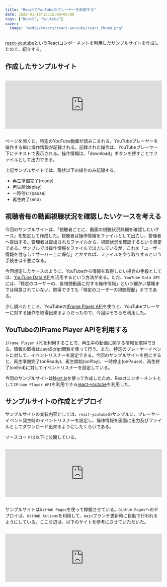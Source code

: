 ```yaml
---
title: "ReactでYouTubeのプレーヤーを制御する"
date: 2022-01-15T13:15:00+09:00
tags: ["React", "youtube"]
cover:
  image: "media/covers/react-youtube/react_thumb.png"
---
```


[react-youtube](https://github.com/tjallingt/react-youtube)というReactコンポーネントを利用したサンプルサイトを作成したので、紹介する。

## 作成したサンプルサイト

<iframe class="hatenablogcard" style="width:100%;height:155px;margin:15px 0;max-width:680px;" title="https://youtube-iframe.kouya17.com" src="https://hatenablog.com/embed?url=https://youtube-iframe.kouya17.com/" frameborder="0" scrolling="no"></iframe>

ページを開くと、特定のYouTube動画が読みこまれる。YouTubeプレーヤーを操作する毎に操作情報が記録される。記録された操作は、YouTubeプレーヤー下にテキストで表示される。操作情報は、「download」ボタンを押すことでファイルとして出力できる。

上記サンプルサイトでは、現状以下の操作のみ記録する。

- 再生準備完了(ready)
- 再生開始(play)
- 一時停止(pause)
- 再生終了(end)

## 視聴者毎の動画視聴状況を確認したいケースを考える

今回のサンプルサイトは、「視聴者ごとに、動画の視聴状況詳細を確認したいケース」を想定して作成した。視聴者は操作情報をファイルとして出力し、管理者へ提出する。管理者は提出されたファイルから、視聴状況を確認するという想定である。サンプルでは操作情報をファイルで出力しているが、これを「ユーザー情報を付与してサーバー上に保存」とかすれば、ファイルをやり取りするという手続きは不要になる。

今回想定したケースのように、YouTubeから情報を取得したい場合の手段としては、[YouTube Data API](https://developers.google.com/youtube/v3/getting-started?hl=ja)を活用するという方法がある。ただ、`YouTube Data API`には、「特定のユーザーの、各視聴動画に対する操作情報」という細かい情報までは用意されていない。取得できても「特定のユーザーの視聴履歴」までである。

少し調べたところ、YouTubeの[IFrame Player API](https://developers.google.com/youtube/iframe_api_reference)を使うと、YouTubeプレーヤーに対する操作を取得出来るようだったので、今回はそちらを利用した。

## YouTubeのIFrame Player APIを利用する

`IFrame Player API`を利用することで、再生中の動画に関する情報を取得できる。情報の取得はJavaScript関数を使って行う。また、特定のプレーヤーイベントに対して、イベントリスナーを設定できる。今回のサンプルサイトを例にすると、再生準備完了(onReady)、再生開始(onPlay)、一時停止(onPause)、再生終了(onEnd)に対してイベントリスナーを設定している。

今回のサンプルサイトは[Next.js](https://nextjs.org/)を使って作成したため、Reactコンポーネントとして`IFrame Player API`を利用できる[react-youtube](https://github.com/tjallingt/react-youtube)を利用した。

## サンプルサイトの作成とデプロイ

サンプルサイトの実装内容としては、`react-youtube`のサンプルに、プレーヤーイベント発生時のイベントリスナーを設定し、操作情報を画面に出力及びファイルとしてダウンロード出来るようにしたくらいである。

ソースコードは以下に公開している。

<iframe class="hatenablogcard" style="width:100%;height:155px;margin:15px 0;max-width:680px;" title="kouya17/youtube-iframe" src="https://hatenablog.com/embed?url=https://github.com/kouya17/youtube-iframe" frameborder="0" scrolling="no"></iframe>

サンプルサイトは`GitHub Pages`を使って稼働させている。`GitHub Pages`へのデプロイは、`GitHub Actions`を利用して、`main`ブランチ更新時に自動で行われるようにしている。ここら辺は、以下のサイトを参考にさせていただいた。

<iframe class="hatenablogcard" style="width:100%;height:155px;margin:15px 0;max-width:680px;" title="Next.js アプリを GitHub Actions でビルドして GitHub Pages で公開する｜まくろぐ" src="https://hatenablog.com/embed?url=https://maku.blog/p/au8ju6g/" frameborder="0" scrolling="no"></iframe>
